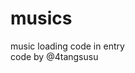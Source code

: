 # musics
music loading code in entry <br>
code by <a herf="https://github.com/4tangsusu">@4tangsusu</a>
